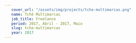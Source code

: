 ```yaml
---
   cover_url: "/assets/img/projects/tche-multimarcas.png"
   name: Tchê Multimarcas
   job_title: Freelance
   period: 2017, Abril - 2017, Maio
   slug: tche-multimarcas
   year: 2017
---
```

  